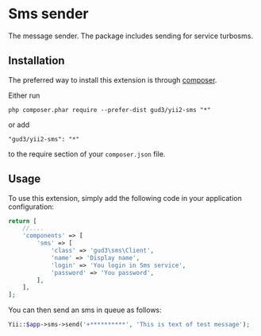 Sms sender
==========
The message sender. The package includes sending for service turbosms.

Installation
------------

The preferred way to install this extension is through [composer](http://getcomposer.org/download/).

Either run

```
php composer.phar require --prefer-dist gud3/yii2-sms "*"
```

or add

```
"gud3/yii2-sms": "*"
```

to the require section of your `composer.json` file.


Usage
-----

To use this extension, simply add the following code in your application configuration:

```php
return [
    //....
    'components' => [
        'sms' => [
            'class' => 'gud3\sms\Client',
            'name' => 'Display name',
            'login' => 'You login in Sms service',
            'password' => 'You password',
        ],
    ],
];
```

You can then send an sms in queue as follows:

```php
Yii::$app->sms->send('+**********', 'This is text of test message');
```


